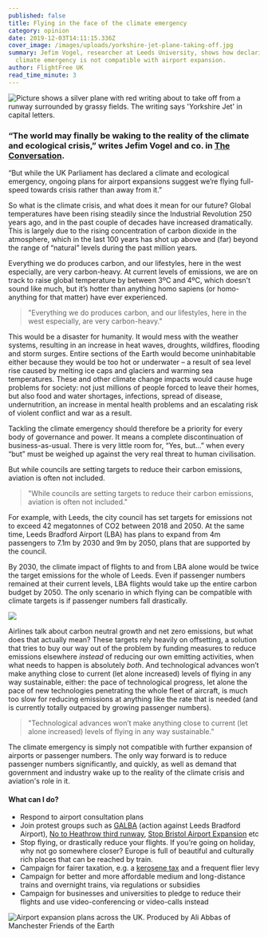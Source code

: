 ```yaml
---
published: false
title: Flying in the face of the climate emergency
category: opinion
date: 2019-12-03T14:11:15.336Z
cover_image: /images/uploads/yorkshire-jet-plane-taking-off.jpg
summary: Jefim Vogel, researcher at Leeds University, shows how declaring
  climate emergency is not compatible with airport expansion.
author: FlightFree UK
read_time_minute: 3
---
```

![Picture shows a silver plane with red writing about to take off from a runway surrounded by grassy fields. The writing says 'Yorkshire Jet' in capital letters.](/images/uploads/yorkshire-jet-plane-taking-off.jpg)

### “The world may finally be waking to the reality of the climate and ecological crisis,” writes Jefim Vogel and co. in [The Conversation](https://theconversation.com/we-cant-expand-airports-after-declaring-a-climate-emergency-lets-shift-to-low-carbon-transport-instead-120740).

 “But while the UK Parliament has declared a climate and ecological emergency, ongoing plans for airport expansions suggest we’re flying full-speed towards crisis rather than away from it.” 

So what is the climate crisis, and what does it mean for our future? Global temperatures have been rising steadily since the Industrial Revolution 250 years ago, and in the past couple of decades have increased dramatically. This is largely due to the rising concentration of carbon dioxide in the atmosphere, which in the last 100 years has shot up above and (far) beyond the range of “natural” levels during the past million years. 

Everything we do produces carbon, and our lifestyles, here in the west especially, are very carbon-heavy. At current levels of emissions, we are on track to raise global temperature by between 3ºC and 4ºC, which doesn't sound like much, but it’s hotter than anything homo sapiens (or homo-anything for that matter) have ever experienced.

> "Everything we do produces carbon, and our lifestyles, here in the west especially, are very carbon-heavy."

This would be a disaster for humanity. It would mess with the weather systems, resulting in an increase in heat waves, droughts, wildfires, flooding and storm surges. Entire sections of the Earth would become uninhabitable either because they would be too hot or underwater – a result of sea level rise caused by melting ice caps and glaciers and warming sea temperatures. These and other climate change impacts would cause huge problems for society: not just millions of people forced to leave their homes, but also food and water shortages, infections, spread of disease, undernutrition, an increase in mental health problems and an escalating risk of violent conflict and war as a result.

Tackling the climate emergency should therefore be a priority for every body of governance and power. It means a complete discontinuation of business-as-usual. There is very little room for, “Yes, but…” when every “but” must be weighed up against the very real threat to human civilisation.

But while councils are setting targets to reduce their carbon emissions, aviation is often not included.

> "While councils are setting targets to reduce their carbon emissions, aviation is often not included."

For example, with Leeds, the city council has set targets for emissions not to exceed 42 megatonnes of CO2 between 2018 and 2050. At the same time, Leeds Bradford Airport (LBA) has plans to expand from 4m passengers to 7.1m by 2030 and 9m by 2050, plans that are supported by the council. 

By 2030, the climate impact of flights to and from LBA alone would be twice the target emissions for the whole of Leeds. Even if passenger numbers remained at their current levels, LBA flights would take up the entire carbon budget by 2050. The only scenario in which flying can be compatible with climate targets is if passenger numbers fall drastically. 

![](/images/uploads/lba.jpg)

Airlines talk about carbon neutral growth and net zero emissions, but what does that actually mean? These targets rely heavily on offsetting, a solution that tries to buy our way out of the problem by funding measures to reduce emissions elsewhere *instead* of reducing our own emitting activities, when what needs to happen is absolutely *both*. And technological advances won’t make anything close to current (let alone increased) levels of flying in any way sustainable, either: the pace of technological progress, let alone the pace of new technologies penetrating the whole fleet of aircraft, is much too slow for reducing emissions at anything like the rate that is needed (and is currently totally outpaced by growing passenger numbers). 

> "Technological advances won’t make anything close to current (let alone increased) levels of flying in any way sustainable."

The climate emergency is simply not compatible with further expansion of airports or passenger numbers. The only way forward is to reduce passenger numbers significantly, and quickly, as well as demand that government and industry wake up to the reality of the climate crisis and aviation's role in it.

#### What can I do?

* Respond to airport consultation plans
* Join protest groups such as [GALBA](https://www.facebook.com/GfAoLBA/) (action against Leeds Bradford Airport), [No to Heathrow third runway](https://www.no3rdrunwaycoalition.co.uk), [Stop Bristol Airport Expansion](http://www.stopbristolairportexpansion.org) etc
* Stop flying, or drastically reduce your flights. If you’re going on holiday, why not go somewhere closer? Europe is full of beautiful and culturally rich places that can be reached by train.
* Campaign for fairer taxation, e.g. a [kerosene tax](https://eci.ec.europa.eu/008/public/#/initiative) and a frequent flier levy
* Campaign for better and more affordable medium and long-distance trains and overnight trains, via regulations or subsidies
* Campaign for businesses and universities to pledge to reduce their flights and use video-conferencing or video-calls instead

![](/images/uploads/airport-expansion.png "Airport expansion plans across the UK. Produced by Ali Abbas of Manchester Friends of the Earth")